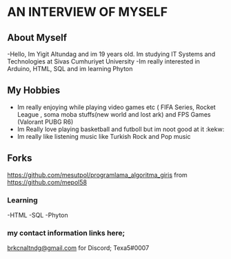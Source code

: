 # AN INTERVIEW OF MYSELF 

## About Myself
-Hello, Im Yigit Altundag and im 19 years old. Im studying IT Systems and Technologies at Sivas Cumhuriyet University
-Im really interested in Arduino, HTML, SQL and im learning Phyton


## My Hobbies
+ Im really enjoying while playing video games etc ( FIFA Series, Rocket League , soma moba stuffs(new world and lost ark) and FPS Games (Valorant PUBG R6)
+ Im Really love playing basketball and futboll but im noot good at it :kekw:
+ Im really like listening music like Turkish Rock and Pop music

## Forks

https://github.com/mesutpol/programlama_algoritma_giris from https://github.com/mepol58

### Learning
-HTML
-SQL
-Phyton

### my contact information links here;
brkcnaltndg@gmail.com
for Discord; Texa5#0007



